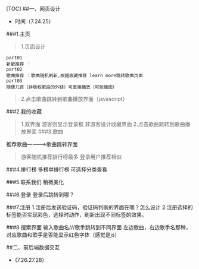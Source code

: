 
[TOC]
##一、网页设计
- 时间（7.24.25）

###1.主页
>1.页面设计
>
	part01
	新歌推荐 ：
	part02
	歌曲推荐 ：歌曲随机刷新,根据收藏推荐 learn more跳转歌曲页面
	part03
	随便几首（非版权歌曲的外链）可直接播放（可轮播图）
>2.点击歌曲跳转到歌曲播放界面（javascript）

###2.我的收藏
>1.双界面  游客则显示登录框  非游客设计收藏界面
>2.点击歌曲跳转到歌曲播放界面
###3.歌曲

推荐歌曲————>歌曲跳转界面
>游客随机推荐排行榜最多
>登录用户推荐相似

###4.排行榜
多榜单排行榜 可选择分类查看

###5.联系我们
稍微美化

###6.登录
登录后跳转到哪？

###7.注册
1.注册后发送验证码，验证码判断的界面在哪？怎么设计
2.注册选择的标签能否实现彩色，选择时动作，刷新出现不同标签的效果。

###8.搜索界面
输入歌曲名///歌手跳转到不同界面  左边歌曲，右边歌手名那种，对应歌曲和歌手是否能显示红色字体（感觉是js）

##二、前后端数据交互
- (7.26.27.28）



